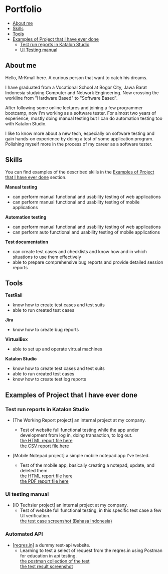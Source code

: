 # Portfolio
- [About me](#about-me)
- [Skills](#skills)
- [Tools](#tools)
- [Examples of Project that I have ever done](#examples-of-project-that-i-have-ever-done)
  * [Test run reports in Katalon Studio](#test-run-reports-in-katalon-studio)
  * [UI Testing manual](#ui-testing-manual)

## About me

Hello, MrKmall here. A curious person that want to catch his dreams.

I have graduated from a Vocational School at Bogor City, Jawa Barat Indonesia studying Computer and Network Engineering.
Now crossing the workline from "Hardware Based" to "Software Based".

After following some online lectures and joining a few programmer bootcamp, now I'm working as a software tester.
For almost two years of experience, mostly doing manual testing but I can do automation testing too with Katalon Studio.

I like to know more about a new tech, especially on software testing and gain hands-on experience by doing a test of some application program.
Polishing myself more in the process of my career as a software tester.

## Skills

You can find examples of the described skills in the [Examples of Project that I have ever done](#examples-of-project-that-i-have-ever-done) section.

__Manual testing__
  * can perform manual functional and usability testing of web applications
  * can perform manual functional and usability testing of mobile applications

__Automation testing__
  * can perform manual functional and usability testing of web applications
  * can perform auto functional and usability testing of mobile applications

__Test documentation__
  * can create test cases and checklists and know how and in which situations to use them effectively
  * able to prepare comprehensive bug reports and provide detailed session reports

## Tools

__TestRail__
  * know how to create test cases and test suits
  * able to run created test cases

__Jira__
  * know how to create bug reports

__VirtualBox__
  * able to set up and operate virtual machines

__Katalon Studio__
  * know how to create test cases and test suits
  * able to run created test cases
  * know how to create test log reports

## Examples of Project that I have ever done

### Test run reports in Katalon Studio

- [The Working Report project] an internal project at my company.
  * Test of website full functional testing while the app under development from log in, doing transaction, to log out.\
  [the HTML report file here](https://drive.google.com/file/d/1nVYMVdceHmLErOuxxgpjY0dStxlp9kCy/view?usp=sharing)\
  [the CSV report file here](https://drive.google.com/file/d/1taI4oMOXp2alrkBJ0BXsXwzapElrLyLE/view?usp=sharing)

- [Mobile Notepad project] a simple mobile notepad app I've tested.
  * Test of the mobile app, basically creating a notepad, update, and deleted them.\
  [the HTML report file here](https://drive.google.com/file/d/1slM9GR3lYcVY1HTL-iO4EtD-JMoE1B10/view?usp=sharing)\
  [the PDF report file here](https://drive.google.com/file/d/1d-NjIITrtSWBUrOzJIhI2XClNJwoZrtG/view?usp=sharing)

### UI testing manual

- [IO Techsier project] an internal project at my company.
  * Test of website full functional testing, in this specific test case a few UI verification.\
  [the test case screenshot (Bahasa Indonesia)](https://drive.google.com/file/d/1ha4Mmy33iTneEnDCbFvbVcdrJgBuX7Nm/view?usp=sharing)
  
### Automated API

- [[reqres.in]](https://reqres.in/) a dummy rest-api website.
  * Learning to test a select of request from the reqres.in using Postman for education in api testing.\
  [the postman collection of the test](https://drive.google.com/file/d/1GERKbgsPymEMWdMq41cLPiyNaj4AlS36/view?usp=sharing)\
  [the test result screenshot](https://drive.google.com/file/d/1yOMQAmTqGx42NUunXU0YPFciOe7ocnya/view?usp=sharing)
